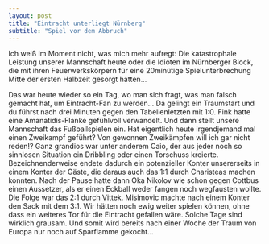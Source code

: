 ```yaml
---
layout: post
title: "Eintracht unterliegt Nürnberg"
subtitle: "Spiel vor dem Abbruch"
---
```


Ich weiß im Moment nicht, was mich mehr aufregt: Die katastrophale Leistung unserer Mannschaft heute oder die Idioten im Nürnberger Block, die mit ihren Feuerwerkskörpern für eine 20minütige Spielunterbrechung Mitte der ersten Halbzeit gesorgt hatten...

Das war heute wieder so ein Tag, wo man sich fragt, was man falsch gemacht hat, um Eintracht-Fan zu werden... Da gelingt ein Traumstart und du führst nach drei Minuten gegen den Tabellenletzten mit 1:0. Fink hatte eine Amanatidis-Flanke gefühlvoll verwandelt. Und dann stellt unsere Mannschaft das Fußballspielen ein. Hat eigentlich heute irgendjemand mal einen Zweikampf geführt? Von gewonnen Zweikämpfen will ich gar nicht reden!? Ganz grandios war unter anderem Caio, der aus jeder noch so sinnlosen Situation ein Dribbling oder einen Torschuss kreierte. Bezeichnenderweise endete dadurch ein potenzieller Konter unsererseits in einem Konter der Gäste, die daraus auch das 1:1 durch Charisteas machen konnten. Nach der Pause hatte dann Oka Nikolov wie schon gegen Cottbus einen Aussetzer, als er einen Eckball weder fangen noch wegfausten wollte. Die Folge war das 2:1 durch Vittek. Misimovic machte nach einem Konter den Sack mit dem 3:1. Wir hätten noch ewig weiter spielen können, ohne dass ein weiteres Tor für die Eintracht gefallen wäre. Solche Tage sind wirklich grausam. Und somit wird bereits nach einer Woche der Traum von Europa nur noch auf Sparflamme gekocht...
